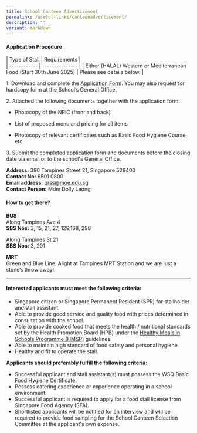 ```yaml
---
title: School Canteen Advertisement
permalink: /useful-links/canteenadvertisement/
description: ""
variant: markdown
---
```

#### Application Procedure



| Type of Stall | Requirements | <br>
| ------------ | --------------- |
| Either (HALAL) Western or Mediterranean Food (Start 30th June 2025)    | Please see details below.     | 



1\. Download and complete the  [Application Form](/files/application%20for%20school%20canteen%20stall.pdf). You may also request for hardcopy form at the School’s General Office.  

2\. Attached the following documents together with the application form:

* Photocopy of the NRIC (front and back)

*  List of proposed menu and pricing for all items

* Photocopy of relevant certificates such as Basic Food Hygiene Course, etc.

3\. Submit the completed application form and documents before the closing date via email or to the school's General Office. 

<b>Address:</b> 390 Tampines Street 21, Singapore 529400      
<b>Contact No:</b> 6501 0800  
<b>Email address:</b> [prss@moe.edu.sg](mailto:prss@moe.edu.sg)  
<b>Contact Person:</b> Mdm Dolly Leong

#### How to get there?  
**BUS**  
Along Tampines Ave 4  
<b>SBS Nos:</b> 3, 15, 21, 27, 129,168, 298  

Along Tampines St 21  
<b>SBS Nos:</b> 3, 291

**MRT**  
Green and Blue Line: Alight at Tampines MRT Station and we are just a stone’s throw away!
* * *

#### Interested applicants must meet the following criteria:

* Singapore citizen or Singapore Permanent Resident (SPR) for stallholder and stall assistant.  
* Able to provide good service and quality food with prices determined in consultation with the school.  
* Able to provide cooked food that meets the health / nutritional standards set by the Health Promotion Board (HPB) under the [Healthy Meals in Schools Programme (HMSP)](https://www.hpb.gov.sg/schools/school-programmes/healthy-meals-in-schools-programme) guidelines.
* Able to maintain high standard of food safety and personal hygiene.  
* Healthy and fit to operate the stall.  

**Applicants should preferably fulfill the following criteria:**  

* Successful applicant and stall assistant(s) must possess the WSQ Basic Food Hygiene Certificate.  
* Possess catering experience or experience operating in a school environment.  
* Successful applicant is required to apply for a food stall license from Singapore Food Agency (SFA).  
* Shortlisted applicants will be notified for an interview and will be required to provide food sampling for the School Canteen Selection Committee at the applicant's own expense.